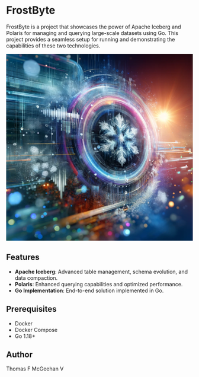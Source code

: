 # FrostByte

FrostByte is a project that showcases the power of Apache Iceberg and Polaris for managing and querying large-scale datasets using Go. This project provides a seamless setup for running and demonstrating the capabilities of these two technologies.

![FrostByte](assets/fb.webp)

## Features

- **Apache Iceberg**: Advanced table management, schema evolution, and data compaction.
- **Polaris**: Enhanced querying capabilities and optimized performance.
- **Go Implementation**: End-to-end solution implemented in Go.

## Prerequisites

- Docker
- Docker Compose
- Go 1.18+

## Author

Thomas F McGeehan V
